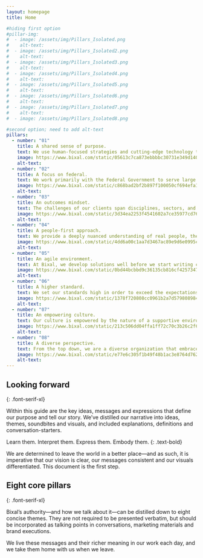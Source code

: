 ```yaml
---
layout: homepage
title: Home

#hiding first option
#pillar-img:
#  - image: /assets/img/Pillars_Isolated.png
#    alt-text:
#  - image: /assets/img/Pillars_Isolated2.png
#    alt-text:
#  - image: /assets/img/Pillars_Isolated3.png
#    alt-text:
#  - image: /assets/img/Pillars_Isolated4.png
#    alt-text:
#  - image: /assets/img/Pillars_Isolated5.png
#    alt-text:
#  - image: /assets/img/Pillars_Isolated6.png
#    alt-text:
#  - image: /assets/img/Pillars_Isolated7.png
#    alt-text:
#  - image: /assets/img/Pillars_Isolated8.png

#second option; need to add alt-text
pillars:
  - number: "01"
    title: A shared sense of purpose.
    text: We use human-focused strategies and cutting-edge technology to serve audiences and help our clients fulfill their missions.
    image: https://www.bixal.com/static/05613c7ca873ebbbbc30731e349d1400/4ef17/pillar-purpose.webp
    alt-text:
  - number: "02"
    title: A focus on federal.
    text: We work primarily with the Federal Government to serve large communities throughout the nation. We help clients see the challenges and possibilities within the government space and offer solutions to promote visibility and access to their organizations.
    image: https://www.bixal.com/static/c868bad2bf2b897f100050cf694efa1a/4ef17/pillar-federal.webp
    alt-text:
  - number: "03"
    title: An outcomes mindset.
    text: The challenges of our clients span disciplines, sectors, and borders. We view everything through the lens of the customer experience and use research to drive our decision making.
    image: https://www.bixal.com/static/3d34ea2253f4541602a7ce35977cd763/4ef17/pillar-outcomes.webp
    alt-text:
  - number: "04"
    title: A people-first approach.
    text: We provide a deeply nuanced understanding of real people, their expectations, their emotions, and the challenges they face. This is the power of empathy, and it guides everything we do here.
    image: https://www.bixal.com/static/4dd6a00c1aa7d3467ac89e9d6e0995ce/4ef17/pillar-people-first.webp
    alt-text:
  - number: "05"
    title: An agile environment.
    text: At Bixal, we develop solutions well before we start writing code. Agility is an iterative work style that values partnership, collaboration, and transparency. It shapes how we approach everything from content and marketing to human-centered design.
    image: https://www.bixal.com/static/0bd44bcbbd9c36135cb816cf42573477/4ef17/pillar-agile.webp
    alt-text:
  - number: "06"
    title: A higher standard.
    text: We set our standards high in order to exceed the expectations of our clients. You can trust us to look beyond the initial requirements and come up with solutions that can create lasting value to your organization.
    image: https://www.bixal.com/static/1378f720808cc0961b2a7d579808984c/4ef17/pillar-standards.webp
    alt-text:
  - number: "07"
    title: An empowering culture.
    text: Our culture is empowered by the nature of a supportive environment. We value kindness and humility, and always seek ways to build each other up and drive ourselves forward.
    image: https://www.bixal.com/static/213c506dd04ffa1ff72c70c3b26c2f6d/4ef17/pillar-culture.webp
    alt-text:
  - number: "08"
    title: A diverse perspective.
    text: From the top down, we are a diverse organization that embraces different ideas, perspectives, and people. Every single one of us offers a unique background and worldview that presents itself in the quality of our work.
    image: https://www.bixal.com/static/e77e6c305f1b49f48b1ac3e8764d7624/4ef17/pillar-perspective.webp
    alt-text:
---
```


## Looking forward
{: .font-serif-xl}

Within this guide are the key ideas, messages and expressions that define our purpose and tell our story. We’ve distilled our narrative into ideas, themes, soundbites and visuals, and included explanations, definitions and conversation-starters.

Learn them. Interpret them. Express them. Embody them.
{: .text-bold}

We are determined to leave the world in a better place—and as such, it is imperative that our vision is clear, our messages consistent and our visuals differentiated. This document is the first step.

## Eight core pillars
{: .font-serif-xl}

Bixal’s authority—and how we talk about it—can be distilled down to eight concise themes. They are not required to be presented verbatim, but should be incorporated as talking points in conversations, marketing materials and brand executions.

We live these messages and their richer meaning in our work each day, and we take them home with us when we leave.
